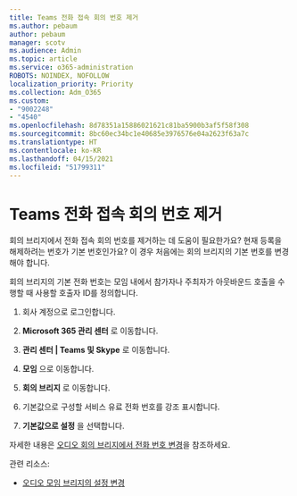 ```yaml
---
title: Teams 전화 접속 회의 번호 제거
ms.author: pebaum
author: pebaum
manager: scotv
ms.audience: Admin
ms.topic: article
ms.service: o365-administration
ROBOTS: NOINDEX, NOFOLLOW
localization_priority: Priority
ms.collection: Adm_O365
ms.custom:
- "9002248"
- "4540"
ms.openlocfilehash: 8d78351a15886021621c81ba5900b3af5f58f308
ms.sourcegitcommit: 8bc60ec34bc1e40685e3976576e04a2623f63a7c
ms.translationtype: HT
ms.contentlocale: ko-KR
ms.lasthandoff: 04/15/2021
ms.locfileid: "51799311"
---
```

# <a name="remove-teams-dial-in-conferencing-number"></a>Teams 전화 접속 회의 번호 제거

회의 브리지에서 전화 접속 회의 번호를 제거하는 데 도움이 필요한가요? 현재 등록을 해제하려는 번호가 기본 번호인가요? 이 경우 처음에는 회의 브리지의 기본 번호를 변경해야 합니다.

회의 브리지의 기본 전화 번호는 모임 내에서 참가자나 주최자가 아웃바운드 호출을 수행할 때 사용할 호출자 ID를 정의합니다.

1. 회사 계정으로 로그인합니다.

2. **Microsoft 365 관리 센터** 로 이동합니다.

3. **관리 센터 | Teams 및 Skype** 로 이동합니다.

4. **모임** 으로 이동합니다.

5. **회의 브리지** 로 이동합니다.

6. 기본값으로 구성할 서비스 유료 전화 번호를 강조 표시합니다.

7. **기본값으로 설정** 을 선택합니다.

자세한 내용은 [오디오 회의 브리지에서 전화 번호 변경](https://docs.microsoft.com/microsoftteams/change-the-phone-numbers-on-your-audio-conferencing-bridge)을 참조하세요.

관련 리소스:

- [오디오 모임 브리지의 설정 변경](https://docs.microsoft.com/microsoftteams/change-the-settings-for-an-audio-conferencing-bridge)
